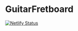 # GuitarFretboard

[![Netlify Status](https://api.netlify.com/api/v1/badges/8aa50bad-8bd7-4ad1-a98f-335a76c02089/deploy-status)](https://app.netlify.com/sites/guitar-fretboard/deploys)


